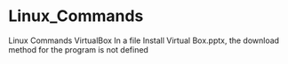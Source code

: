 # Linux_Commands
Linux Commands VirtualBox
In a file Install Virtual Box.pptx, the download method for the program is not defined
